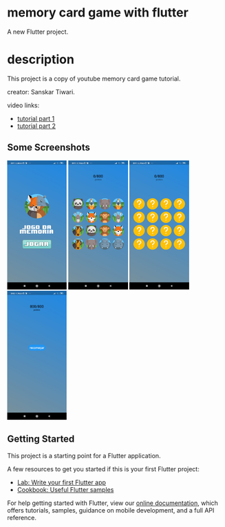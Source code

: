 # memory card game with flutter

A new Flutter project.

# description

This project is a copy of youtube memory card game tutorial.

creator: Sanskar Tiwari.


video links: 

- [tutorial part 1](https://www.youtube.com/watch?v=vfF0-hZaKNM&t=2s)
- [tutorial part 2](https://www.youtube.com/watch?v=n2dHKfMttOU)


## Some Screenshots
<img src="assets/telas/tela1.jpg" height="300em" alt="Screenshots 1"/>&nbsp;<img src="assets/telas/tela2.jpg" height="300em" alt="Screenshots 2"/>&nbsp;<img src="assets/telas/tela3.jpg" height="300em" alt="Screenshots 3"/>&nbsp;<img src="assets/telas/tela4.jpg" height="300em" alt="Screenshots 4"/>


## Getting Started

This project is a starting point for a Flutter application.

A few resources to get you started if this is your first Flutter project:

- [Lab: Write your first Flutter app](https://flutter.dev/docs/get-started/codelab)
- [Cookbook: Useful Flutter samples](https://flutter.dev/docs/cookbook)

For help getting started with Flutter, view our
[online documentation](https://flutter.dev/docs), which offers tutorials,
samples, guidance on mobile development, and a full API reference.
